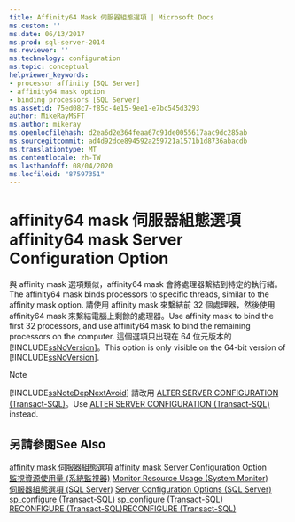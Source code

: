 ```yaml
---
title: Affinity64 Mask 伺服器組態選項 | Microsoft Docs
ms.custom: ''
ms.date: 06/13/2017
ms.prod: sql-server-2014
ms.reviewer: ''
ms.technology: configuration
ms.topic: conceptual
helpviewer_keywords:
- processor affinity [SQL Server]
- affinity64 mask option
- binding processors [SQL Server]
ms.assetid: 75ed08c7-f85c-4e15-9ee1-e7bc545d3293
author: MikeRayMSFT
ms.author: mikeray
ms.openlocfilehash: d2ea6d2e364feaa67d91de0055617aac9dc285ab
ms.sourcegitcommit: ad4d92dce894592a259721a1571b1d8736abacdb
ms.translationtype: MT
ms.contentlocale: zh-TW
ms.lasthandoff: 08/04/2020
ms.locfileid: "87597351"
---
```

# <a name="affinity64-mask-server-configuration-option"></a><span data-ttu-id="0082e-102">affinity64 mask 伺服器組態選項</span><span class="sxs-lookup"><span data-stu-id="0082e-102">affinity64 mask Server Configuration Option</span></span>
  <span data-ttu-id="0082e-103">與 affinity mask 選項類似，affinity64 mask 會將處理器繫結到特定的執行緒。</span><span class="sxs-lookup"><span data-stu-id="0082e-103">The affinity64 mask binds processors to specific threads, similar to the affinity mask option.</span></span> <span data-ttu-id="0082e-104">請使用 affinity mask 來繫結前 32 個處理器，然後使用 affinity64 mask 來繫結電腦上剩餘的處理器。</span><span class="sxs-lookup"><span data-stu-id="0082e-104">Use affinity mask to bind the first 32 processors, and use affinity64 mask to bind the remaining processors on the computer.</span></span> <span data-ttu-id="0082e-105">這個選項只出現在 64 位元版本的 [!INCLUDE[ssNoVersion](../../includes/ssnoversion-md.md)]。</span><span class="sxs-lookup"><span data-stu-id="0082e-105">This option is only visible on the 64-bit version of [!INCLUDE[ssNoVersion](../../includes/ssnoversion-md.md)].</span></span>  
  
> [!NOTE]  
>  [!INCLUDE[ssNoteDepNextAvoid](../../includes/ssnotedepnextavoid-md.md)] <span data-ttu-id="0082e-106">請改用 [ALTER SERVER CONFIGURATION &#40;Transact-SQL&#41;](/sql/t-sql/statements/alter-server-configuration-transact-sql)。</span><span class="sxs-lookup"><span data-stu-id="0082e-106">Use [ALTER SERVER CONFIGURATION &#40;Transact-SQL&#41;](/sql/t-sql/statements/alter-server-configuration-transact-sql) instead.</span></span>  
  
## <a name="see-also"></a><span data-ttu-id="0082e-107">另請參閱</span><span class="sxs-lookup"><span data-stu-id="0082e-107">See Also</span></span>  
 <span data-ttu-id="0082e-108">[affinity mask 伺服器組態選項](affinity-mask-server-configuration-option.md) </span><span class="sxs-lookup"><span data-stu-id="0082e-108">[affinity mask Server Configuration Option](affinity-mask-server-configuration-option.md) </span></span>  
 <span data-ttu-id="0082e-109">[監視資源使用量 &#40;系統監視器&#41;](../../relational-databases/performance-monitor/monitor-resource-usage-system-monitor.md) </span><span class="sxs-lookup"><span data-stu-id="0082e-109">[Monitor Resource Usage &#40;System Monitor&#41;](../../relational-databases/performance-monitor/monitor-resource-usage-system-monitor.md) </span></span>  
 <span data-ttu-id="0082e-110">[伺服器組態選項 &#40;SQL Server&#41;](server-configuration-options-sql-server.md) </span><span class="sxs-lookup"><span data-stu-id="0082e-110">[Server Configuration Options &#40;SQL Server&#41;](server-configuration-options-sql-server.md) </span></span>  
 <span data-ttu-id="0082e-111">[sp_configure &#40;Transact-SQL&#41;](/sql/relational-databases/system-stored-procedures/sp-configure-transact-sql) </span><span class="sxs-lookup"><span data-stu-id="0082e-111">[sp_configure &#40;Transact-SQL&#41;](/sql/relational-databases/system-stored-procedures/sp-configure-transact-sql) </span></span>  
 [<span data-ttu-id="0082e-112">RECONFIGURE &#40;Transact-SQL&#41;</span><span class="sxs-lookup"><span data-stu-id="0082e-112">RECONFIGURE &#40;Transact-SQL&#41;</span></span>](/sql/t-sql/language-elements/reconfigure-transact-sql)  
  
  
